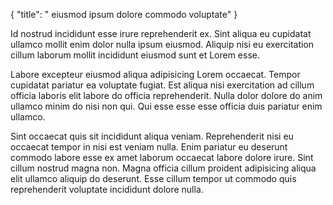 {
  "title": " eiusmod ipsum dolore commodo voluptate"
}

Id nostrud incididunt esse irure reprehenderit ex. Sint aliqua eu cupidatat ullamco mollit enim dolor nulla ipsum eiusmod. Aliquip nisi eu exercitation cillum laborum mollit incididunt eiusmod sunt et Lorem esse.

Labore excepteur eiusmod aliqua adipisicing Lorem occaecat. Tempor cupidatat pariatur ea voluptate fugiat. Est aliqua nisi exercitation ad cillum officia laboris elit labore do officia reprehenderit. Nulla dolor dolore do anim ullamco minim do nisi non qui. Qui esse esse esse officia duis pariatur enim ullamco.

Sint occaecat quis sit incididunt aliqua veniam. Reprehenderit nisi eu occaecat tempor in nisi est veniam nulla. Enim pariatur eu deserunt commodo labore esse ex amet laborum occaecat labore dolore irure. Sint cillum nostrud magna non. Magna officia cillum proident adipisicing aliqua elit ullamco aliquip do deserunt. Esse cillum tempor ut commodo quis reprehenderit voluptate incididunt dolore nulla.
